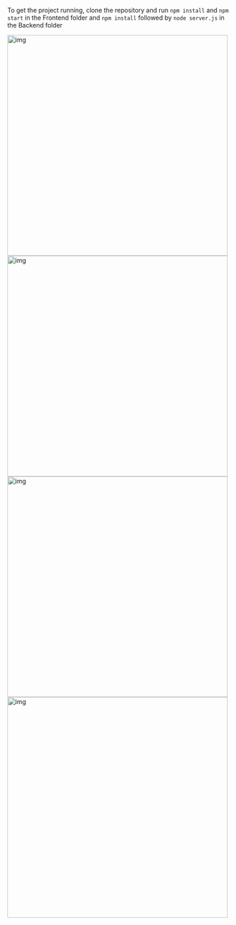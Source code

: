 To get the project running, clone the repository and run `npm install` and `npm start` in the Frontend folder and `npm install` followed by `node server.js` in the Backend folder

<img src="https://github.com/user-attachments/assets/de1cf71f-8569-4610-8ba1-37b2a7a8e203" alt="img" width="500">

<img src="https://github.com/user-attachments/assets/0acb3399-cd5d-4f6b-9ee2-6100efaec1ca" alt="img" width="500">

<img src="https://github.com/user-attachments/assets/d9cdcc40-ea3f-49d4-a9e1-db3c92357b77" alt="img" width="500">

<img src="https://github.com/user-attachments/assets/57a21c35-2546-4351-ad94-3051a68f29eb" alt="img" width="500">
